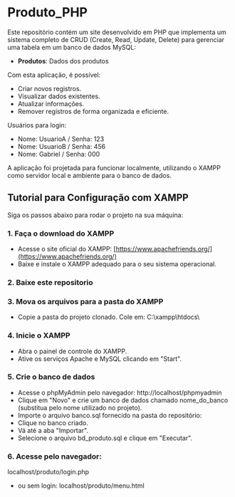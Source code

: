 # Produto_PHP
Este repositório contém um site desenvolvido em PHP que implementa um sistema completo de CRUD (Create, Read, Update, Delete) para gerenciar uma tabela em um banco de dados MySQL:

- **Produtos**: Dados dos produtos

Com esta aplicação, é possível:

- Criar novos registros.
- Visualizar dados existentes.
- Atualizar informações.
- Remover registros de forma organizada e eficiente.

Usuários para login:
- Nome: UsuarioA / Senha: 123
- Nome: UsuarioB / Senha: 456
- Nome: Gabriel / Senha: 000

A aplicação foi projetada para funcionar localmente, utilizando o XAMPP como servidor local e ambiente para o banco de dados.

## Tutorial para Configuração com XAMPP

Siga os passos abaixo para rodar o projeto na sua máquina:

### 1. Faça o download do XAMPP

- Acesse o site oficial do XAMPP: [https://www.apachefriends.org/](https://www.apachefriends.org/)
- Baixe e instale o XAMPP adequado para o seu sistema operacional.

### 2. Baixe este repositorio

### 3. Mova os arquivos para a pasta do XAMPP
- Copie a pasta do projeto clonado.
Cole em: C:\xampp\htdocs\

### 4. Inicie o XAMPP
- Abra o painel de controle do XAMPP.
- Ative os serviços Apache e MySQL clicando em "Start".

### 5. Crie o banco de dados
- Acesse o phpMyAdmin pelo navegador: http://localhost/phpmyadmin
- Clique em "Novo" e crie um banco de dados chamado nome_do_banco (substitua pelo nome utilizado no projeto).
- Importe o arquivo banco.sql fornecido na pasta do repositório:
- Clique no banco criado.
- Vá até a aba "Importar".
- Selecione o arquivo bd_produto.sql e clique em "Executar".

### 6. Acesse pelo navegador: 
 localhost/produto/login.php 
- ou sem login:
  localhost/produto/menu.html 





